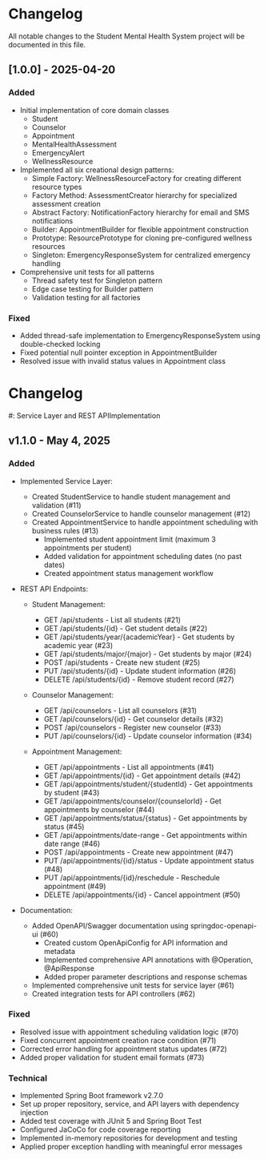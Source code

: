 # Changelog

All notable changes to the Student Mental Health System project will be documented in this file.

## [1.0.0] - 2025-04-20

### Added
- Initial implementation of core domain classes
  - Student
  - Counselor
  - Appointment
  - MentalHealthAssessment
  - EmergencyAlert
  - WellnessResource
- Implemented all six creational design patterns:
  - Simple Factory: WellnessResourceFactory for creating different resource types
  - Factory Method: AssessmentCreator hierarchy for specialized assessment creation
  - Abstract Factory: NotificationFactory hierarchy for email and SMS notifications
  - Builder: AppointmentBuilder for flexible appointment construction
  - Prototype: ResourcePrototype for cloning pre-configured wellness resources
  - Singleton: EmergencyResponseSystem for centralized emergency handling
- Comprehensive unit tests for all patterns
  - Thread safety test for Singleton pattern
  - Edge case testing for Builder pattern
  - Validation testing for all factories

### Fixed
- Added thread-safe implementation to EmergencyResponseSystem using double-checked locking
- Fixed potential null pointer exception in AppointmentBuilder
- Resolved issue with invalid status values in Appointment class
# Changelog
#: Service Layer and REST APIImplementation
## v1.1.0  - May 4, 2025

### Added
- Implemented Service Layer:
  - Created StudentService to handle student management and validation (#11)
  - Created CounselorService to handle counselor management (#12)
  - Created AppointmentService to handle appointment scheduling with business rules (#13)
    - Implemented student appointment limit (maximum 3 appointments per student)
    - Added validation for appointment scheduling dates (no past dates)
    - Created appointment status management workflow

- REST API Endpoints:
  - Student Management:
    - GET /api/students - List all students (#21)
    - GET /api/students/{id} - Get student details (#22)
    - GET /api/students/year/{academicYear} - Get students by academic year (#23)
    - GET /api/students/major/{major} - Get students by major (#24)
    - POST /api/students - Create new student (#25)
    - PUT /api/students/{id} - Update student information (#26)
    - DELETE /api/students/{id} - Remove student record (#27)
  
  - Counselor Management:
    - GET /api/counselors - List all counselors (#31)
    - GET /api/counselors/{id} - Get counselor details (#32)
    - POST /api/counselors - Register new counselor (#33)
    - PUT /api/counselors/{id} - Update counselor information (#34)
  
  - Appointment Management:
    - GET /api/appointments - List all appointments (#41)
    - GET /api/appointments/{id} - Get appointment details (#42)
    - GET /api/appointments/student/{studentId} - Get appointments by student (#43)
    - GET /api/appointments/counselor/{counselorId} - Get appointments by counselor (#44)
    - GET /api/appointments/status/{status} - Get appointments by status (#45)
    - GET /api/appointments/date-range - Get appointments within date range (#46)
    - POST /api/appointments - Create new appointment (#47)
    - PUT /api/appointments/{id}/status - Update appointment status (#48)
    - PUT /api/appointments/{id}/reschedule - Reschedule appointment (#49)
    - DELETE /api/appointments/{id} - Cancel appointment (#50)

- Documentation:
  - Added OpenAPI/Swagger documentation using springdoc-openapi-ui (#60)
    - Created custom OpenApiConfig for API information and metadata
    - Implemented comprehensive API annotations with @Operation, @ApiResponse
    - Added proper parameter descriptions and response schemas
  - Implemented comprehensive unit tests for service layer (#61)
  - Created integration tests for API controllers (#62)

### Fixed
- Resolved issue with appointment scheduling validation logic (#70)
- Fixed concurrent appointment creation race condition (#71)
- Corrected error handling for appointment status updates (#72)
- Added proper validation for student email formats (#73)

### Technical
- Implemented Spring Boot framework v2.7.0
- Set up proper repository, service, and API layers with dependency injection
- Added test coverage with JUnit 5 and Spring Boot Test
- Configured JaCoCo for code coverage reporting
- Implemented in-memory repositories for development and testing
- Applied proper exception handling with meaningful error messages
